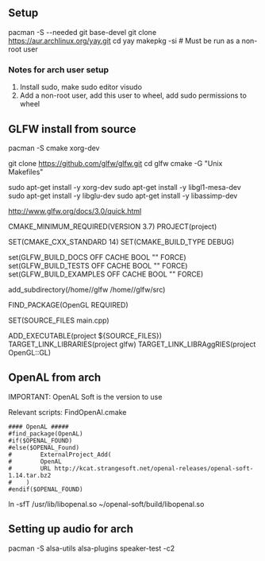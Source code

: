 ## Setup

pacman -S --needed git base-devel
git clone https://aur.archlinux.org/yay.git
cd yay
makepkg -si # Must be run as a non-root user

### Notes for arch user setup

1. Install sudo, make sudo editor visudo
2. Add a non-root user, add this user to wheel, add sudo permissions to wheel

## GLFW install from source

pacman -S cmake xorg-dev

git clone https://github.com/glfw/glfw.git
cd glfw
cmake -G "Unix Makefiles"

sudo apt-get install -y xorg-dev
sudo apt-get install -y libgl1-mesa-dev
sudo apt-get install -y libglu-dev
sudo apt-get install -y libassimp-dev

http://www.glfw.org/docs/3.0/quick.html

CMAKE_MINIMUM_REQUIRED(VERSION 3.7)
PROJECT(project)

SET(CMAKE_CXX_STANDARD 14)
SET(CMAKE_BUILD_TYPE DEBUG)

set(GLFW_BUILD_DOCS OFF CACHE BOOL "" FORCE)
set(GLFW_BUILD_TESTS OFF CACHE BOOL "" FORCE)
set(GLFW_BUILD_EXAMPLES OFF CACHE BOOL "" FORCE)

add_subdirectory(/home/<user>/glfw /home/<user>/glfw/src)

FIND_PACKAGE(OpenGL REQUIRED)

SET(SOURCE_FILES main.cpp)

ADD_EXECUTABLE(project ${SOURCE_FILES})
TARGET_LINK_LIBRARIES(project glfw)
TARGET_LINK_LIBRAggRIES(project OpenGL::GL)

## OpenAL from arch
IMPORTANT: OpenAL Soft is the version to use

Relevant scripts:
FindOpenAl.cmake
```
#### OpenAL #####
#find_package(OpenAL)
#if($OPENAL_FOUND)
#else($OPENAL_Found)
#        ExternalProject_Add(
#        OpenAL
#        URL http://kcat.strangesoft.net/openal-releases/openal-soft-1.14.tar.bz2
#    )
#endif($OPENAL_FOUND)
```

ln -sfT /usr/lib/libopenal.so ~/openal-soft/build/libopenal.so

## Setting up audio for arch

pacman -S alsa-utils alsa-plugins
speaker-test -c2

